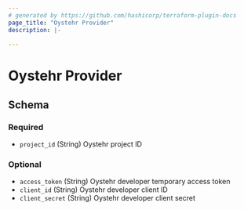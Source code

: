 ```yaml
---
# generated by https://github.com/hashicorp/terraform-plugin-docs
page_title: "Oystehr Provider"
description: |-
  
---
```


# Oystehr Provider





<!-- schema generated by tfplugindocs -->
## Schema

### Required

- `project_id` (String) Oystehr project ID

### Optional

- `access_token` (String) Oystehr developer temporary access token
- `client_id` (String) Oystehr developer client ID
- `client_secret` (String) Oystehr developer client secret
